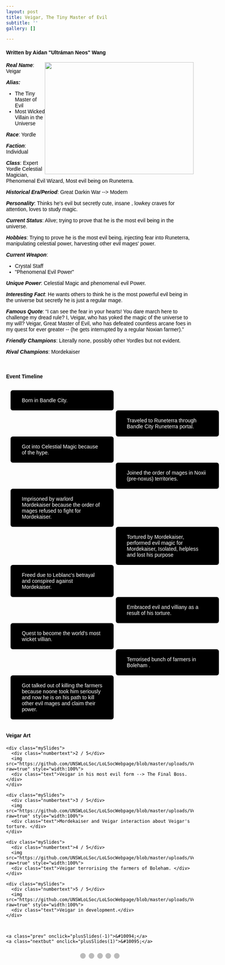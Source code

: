 ```yaml
---
layout: post
title: Veigar, The Tiny Master of Evil
subtitle: ''
gallery: []

---
```

#### Written by Aidan "Ultráman Neos" Wang

<html> <img src="https://github.com/UNSWLoLSoc/LoLSocWebpage/blob/master/uploads/old%20veigar%20splash.jpg?raw=true" width="400" height="300" style="float:right">

<p> <strong><em>Real Name</em></strong>: Veigar </p>
<p><strong><em>Alias:</em></strong></p>
<ul>
<li>The Tiny Master of Evil</li>
<li> Most Wicked Villain in the Universe</li>
</ul>

<p> <strong><em>Race</em></strong>: Yordle </p>

<p> <strong><em>Faction</em></strong>: Individual </p>

<p> <strong><em>Class</em></strong>: Expert Yordle Celestial Magician, Phenomenal Evil Wizard, Most evil being on Runeterra.</p>

<p> <strong><em>Historical Era/Period</em></strong>: Great Darkin War --> Modern  </p>

<p> <strong><em>Personality</em></strong>:  Thinks he's evil but secretly cute, insane , lowkey craves for attention, loves to study magic.</p>

<p><strong><em> Current Status</em></strong>: Alive; trying to prove that he is the most evil being in the universe.</p>

<p> <strong><em>Hobbies</em></strong>: Trying to prove he is the most evil being, injecting fear into Runeterra, manipulating celestial power, harvesting other evil mages' power.  </p>

<p> <strong><em>Current Weapon</em></strong>: </p>
<ul>
<li>Crystal Staff</li>
<li>"Phenomenal Evil Power"</li>

</ul>

<p> <strong><em>Unique Power</em></strong>: Celestial Magic and phenomenal evil Power. </p>

<p> <strong><em>Interesting Fact</em></strong>: He wants others to think he is the most powerful evil being in the universe but secretly he is just a regular mage.</p>

<p> <strong><em>Famous Quote</em></strong>: “I can see the fear in your hearts! You dare march here to challenge my dread rule? I, Veigar, who has yoked the magic of the universe to my will? Veigar, Great Master of Evil, who has defeated countless arcane foes in my quest for ever greater -- (he gets interrupted by a regular Noxian farmer).”</p>

<p> <strong><em>Friendly Champions</em></strong>: Literally none, possibly other Yordles but not evident.</p>

<p> <strong><em>Rival Champions</em></strong>: Mordekaiser </p>

<br>
<h4> Event Timeline </h4>
<meta name="viewport" content="width=device-width, initial-scale=1.0">
<style>
\* {
box-sizing: border-box;
}

    p {
      margin: 10px 0;
    }
    
    body {
      color:black;
      font-family: Helvetica, sans-serif;
    }
    
    #para1 {
      color: white;
    } 
    
    /* The actual timeline (the vertical ruler) */
    .timeline {
      position: relative;
      max-width: 780px;
      margin: 0 auto;
    }
    
    /* The actual timeline (the vertical ruler) */
    .timeline::after {
      content: '';
      position: absolute;
      width: 6px;
      background-color: black;
      top: 0;
      bottom: 0;
      left: 50%;
      margin-left: -3px;
    }
    
    /* Container around content */
    .cont {
      padding: 0px 40px;
      position: relative;
      background-color: inherit;
      width: 55%;
    }
    
    /* The circles on the timeline */
    .cont::after {
      content: '';
      position: absolute;
      width: 25px;
      height: 25px;
      right: -17px;
      background-color: white;
      border: 4px solid #FF9F55;
      top: 15px;
      border-radius: 50%;
      z-index: 1;
    }
    
    /* Place the container to the left */
    .left {
      left: -5.5%;
    }
    
    /* Place the container to the right */
    .right {
      left: 50.5%;
    }
    
    /* Add arrows to the left container (pointing right) */
    .left::before {
      content: " ";
      height: 0;
      position: absolute;
      top: 22px;
      width: 0;
      z-index: 1;
      right: 30px;
      border: medium solid black;
      border-width: 10px 0 10px 10px;
      border-color: transparent transparent transparent black;
    }
    
    /* Add arrows to the right container (pointing left) */
    .right::before {
      content: " ";
      height: 0;
      position: absolute;
      top: 22px;
      width: 0;
      z-index: 1;
      left: 30px;
      border: medium solid black;
      border-width: 10px 10px 10px 0;
      border-color: transparent black transparent transparent;
    }
    
    /* Fix the circle for containers on the right side */
    .right::after {
      left: -16px;
    }
    
    /* The actual content */
    .content {
      padding: 5px 30px;
      background-color:black;
      position: relative;
      border-radius: 6px;
    }
    
    /* Media queries - Responsive timeline on screens less than 600px wide */
    @media screen and (max-width: 600px) {
      /* Place the timelime to the left */
      .timeline::after {
        left: 30px;
      }
    
    
      /* Full-width containers */
      .cont {
        width: 100%;
        padding-left: 70px;
        padding-right: 25px;
      }
    
      /* Make sure that all arrows are pointing leftwards */
      .cont::before {
        left: 60px;
        border: medium solid white;
        border-width: 10px 10px 10px 0;
        border-color: transparent white transparent transparent;
      }
    
      /* Make sure all circles are at the same spot */
      .left::after, .right::after {
        left: 15px;
        
      }
    
      /* Make all right containers behave like the left ones */
      .right {
        left: 0%;
      }
       .left {
        left: 0%;
      }
    }

</style>

<style>
\* {box-sizing: border-box}
body {font-family: Verdana, sans-serif; margin:0}
.mySlides {display: none}
img {vertical-align: middle;}

    /* Slideshow container */
    .slideshow-container {
      max-width: 1000px;
      position: relative;
      margin: auto;
    }
    
    /* Next & previous buttons */
    .prev, .nextbut {
      cursor: pointer;
      position: absolute;
      top: 50%;
      width: auto;
      padding: 16px;
      margin-top: -22px;
      color: white;
      font-weight: bold;
      font-size: 18px;
      transition: 0.6s ease;
      border-radius: 0 3px 3px 0;
      user-select: none;
    }
    
    /* Position the "next button" to the right */
    .nextbut {
      right: 0;
      border-radius: 3px 0 0 3px;
    }
    
    /* On hover, add a black background color with a little bit see-through */
    .prev:hover, .nextbut:hover {
      background-color: rgba(0,0,0,0.8);
    }
    
    /* Caption text */
    .text {
      color: #f2f2f2;
      font-size: 15px;
      padding: 8px 12px;
      position: absolute;
      bottom: 8px;
      width: 100%;
      text-align: center;
    }
    
    /* Number text (1/3 etc) */
    .numbertext {
      color: #f2f2f2;
      font-size: 12px;
      padding: 8px 12px;
      position: absolute;
      top: 0;
    }
    
    /* The dots/bullets/indicators */
    .dot {
      cursor: pointer;
      height: 15px;
      width: 15px;
      margin: 0 2px;
      background-color: #bbb;
      border-radius: 50%;
      display: inline-block;
      transition: background-color 0.6s ease;
    }
    
    .active, .dot:hover {
      background-color: #717171;
    }
    
    /* Fading animation */
    .fade {
      -webkit-animation-name: fade;
      -webkit-animation-duration: 1.5s;
      animation-name: fade;
      animation-duration: 1.5s;
    }
    
    @-webkit-keyframes fade {
      from {opacity: .4} 
      to {opacity: 1}
    }
    
    @keyframes fade {
      from {opacity: .4} 
      to {opacity: 1}
    }
    
    /* On smaller screens, decrease text size */
    @media only screen and (max-width: 300px) {
      .prev, .nextbut,.text {font-size: 11px}
    }

</style>

<div id="para1" class="timeline" style="padding-top: 10px;">
<div class="cont left">
<div class="content">
<p >Born in Bandle City.</p>
</div>
</div>
<div class="cont right">
<div class="content">
<p>Traveled to Runeterra through Bandle City Runeterra portal.</p>
</div>
</div>
<div class="cont left">
<div class="content">
<p>Got into Celestial Magic because of the hype.</p>
</div>
</div>
<div class="cont right">
<div class="content">
<p>Joined the order of mages in Noxii (pre-noxus) territories.</p>
</div>
</div>
<div class="cont left">
<div class="content">
<p>Imprisoned by warlord Mordekaiser because the order of mages refused to fight for Mordekaiser.</p>
</div>
</div>
<div class="cont right">
<div class="content">
<p>Tortured by Mordekaiser, performed evil magic for Mordekaiser, Isolated, helpless and lost his purpose</p>
</div>
</div>
<div class="cont left">
<div class="content">
<p>Freed due to Leblanc's betrayal and conspired against Mordekaiser.</p>
</div>
</div>
<div class="cont right">
<div class="content">
<p>Embraced evil and villiany as a result of his torture.</p>
</div>
</div>
<div class="cont left">
<div class="content">
<p>Quest to become the world's most wicket villian. </p>
</div>
</div>
<div class="cont right">
<div class="content">
<p>Terrorised bunch of farmers in Boleham .</p>
</div>
</div>
<div class="cont left">
<div class="content">
<p>Got talked out of killing the farmers because noone took him seriously and now he is on his path to kill other evil mages and claim their power.</p>
</div>
</div>
</div>
<br>
<h4> Veigar Art </h4>
<meta name="viewport" content="width=device-width, initial-scale=1">

<div class="slideshow-container">
<div class="mySlides">
<div class="numbertext">1 / 5</div>
<img src="https://github.com/UNSWLoLSoc/LoLSocWebpage/blob/master/uploads/Veigar%20new%20splash.jpg?raw=true" style="width:100%">
<div class="text">Veigar deleting your power.</div>
</div>

    <div class="mySlides">
      <div class="numbertext">2 / 5</div>
      <img src="https://github.com/UNSWLoLSoc/LoLSocWebpage/blob/master/uploads/Veigar%20in%20his%20most%20evil%20form.jpg?raw=true" style="width:100%">
      <div class="text">Veigar in his most evil form --> The Final Boss. </div>
    </div>
    
    <div class="mySlides">
      <div class="numbertext">3 / 5</div>
      <img src="https://github.com/UNSWLoLSoc/LoLSocWebpage/blob/master/uploads/Veigar%20morde%20interaction.png?raw=true" style="width:100%">
      <div class="text">Mordekaiser and Veigar interaction about Veigar's torture. </div>
    </div>
    
    <div class="mySlides">
      <div class="numbertext">4 / 5</div>
      <img src="https://github.com/UNSWLoLSoc/LoLSocWebpage/blob/master/uploads/Veigar%20farmer.jpg?raw=true" style="width:100%">
      <div class="text">Veigar terrorising the farmers of Boleham. </div>
    </div>
    
    <div class="mySlides">
      <div class="numbertext">5 / 5</div>
      <img src="https://github.com/UNSWLoLSoc/LoLSocWebpage/blob/master/uploads/Veigar%20in%20development.png?raw=true" style="width:100%">
      <div class="text">Veigar in development.</div>
    </div>
    
    
    
    <a class="prev" onclick="plusSlides(-1)">&#10094;</a>
    <a class="nextbut" onclick="plusSlides(1)">&#10095;</a>

</div>

<div style="text-align:center; padding-top: 10px;">
<span class="dot" onclick="currentSlide(1)"></span>
<span class="dot" onclick="currentSlide(2)"></span>
<span class="dot" onclick="currentSlide(3)"></span>
<span class="dot" onclick="currentSlide(4)"></span>
<span class="dot" onclick="currentSlide(5)"></span>

</div>

<script>
var slideIndex = 1;
showSlides(slideIndex);

function plusSlides(n) {
showSlides(slideIndex += n);
}

function currentSlide(n) {
showSlides(slideIndex = n);
}

function showSlides(n) {
var i;
var slides = document.getElementsByClassName("mySlides");
var dots = document.getElementsByClassName("dot");
if (n > slides.length) {slideIndex = 1}  
if (n < 1) {slideIndex = slides.length}
for (i = 0; i < slides.length; i++) {
slides\[i\].style.display = "none";  
}
for (i = 0; i < dots.length; i++) {
dots\[i\].className = dots\[i\].className.replace(" active", "");
}
slides\[slideIndex-1\].style.display = "block";  
dots\[slideIndex-1\].className += " active";
}
</script>
</html>